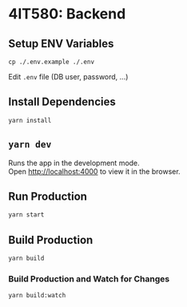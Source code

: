 # 4IT580: Backend

## Setup ENV Variables

```
cp ./.env.example ./.env
```

Edit `.env` file (DB user, password, ...)

## Install Dependencies

```bash
yarn install
```

## `yarn dev`

Runs the app in the development mode.\
Open [http://localhost:4000](http://localhost:4000) to view it in the browser.

## Run Production

```bash
yarn start
```

## Build Production

```bash
yarn build
```

### Build Production and Watch for Changes

```bash
yarn build:watch
```
